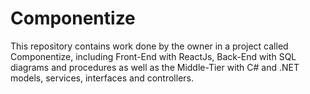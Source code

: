 # Componentize

This repository contains work done by the owner in a project called Componentize, including Front-End with ReactJs, Back-End with SQL diagrams and procedures as well as the Middle-Tier with C# and .NET models, services, interfaces and controllers.
